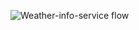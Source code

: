 ![Weather-info-service flow](https://drive.google.com/file/d/13PQNg9_VHX_h-qgIn6GUc_Mc1FHTTnG8/view?usp=sharing)